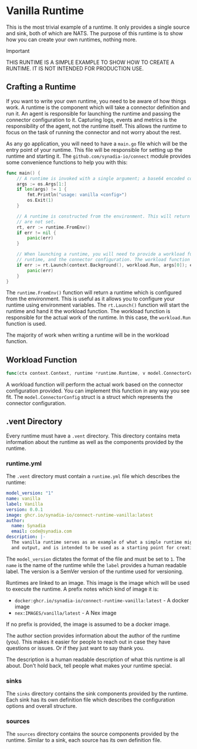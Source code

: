 # Vanilla Runtime
This is the most trivial example of a runtime. It only provides a single source and sink, both of which are NATS.
The purpose of this runtime is to show how you can create your own runtimes, nothing more.

> [!IMPORTANT]
> THIS RUNTIME IS A SIMPLE EXAMPLE TO SHOW HOW TO CREATE A RUNTIME. IT IS NOT INTENDED FOR PRODUCTION USE.

## Crafting a Runtime
If you want to write your own runtime, you need to be aware of how things work. A runtime is the component which will
take a connector definition and run it. An agent is responsible for launching the runtime and passing the connector
configuration to it. Capturing logs, events and metrics is the responsibility of the agent, not the runtime itself. 
This allows the runtime to focus on the task of running the connector and not worry about the rest.

As any go application, you will need to have a `main.go` file which will be the entry point of your runtime. This file
will be responsible for setting up the runtime and starting it. The `github.com/synadia-io/connect` module provides 
some convenience functions to help you with this:

```go
func main() {
	// A runtime is invoked with a single argument; a base64 encoded connector configuration.
	args := os.Args[1:]
	if len(args) != 1 {
		fmt.Println("usage: vanilla <config>")
		os.Exit(1)
	}

	// A runtime is constructed from the environment. This will return an error if the required environment variables
	// are not set.
	rt, err := runtime.FromEnv()
	if err != nil {
		panic(err)
	}

	// When launching a runtime, you will need to provide a workload function. This function will be invoked with the
	// runtime, and the connector configuration. The workload function is responsible for the actual work of your runtime.
	if err := rt.Launch(context.Background(), workload.Run, args[0]); err != nil {
		panic(err)
	}
}
```

The `runtime.FromEnv()` function will return a runtime which is configured from the environment. This is useful as it
allows you to configure your runtime using environment variables. The `rt.Launch()` function will start the runtime and
hand it the workload function. The workload function is responsible for the actual work of the runtime. In this case,
the `workload.Run` function is used.

The majority of work when writing a runtime will be in the workload function.

## Workload Function

```go 
func(ctx context.Context, runtime *runtime.Runtime, v model.ConnectorConfig) error
```

A workload function will perform the actual work based on the connector configuration provided. You can implement this
function in any way you see fit. The `model.ConnectorConfig` struct is a struct which represents the connector
configuration.

## .vent Directory
Every runtime must have a `.vent` directory. This directory contains meta information about the runtime as well as the
components provided by the runtime. 

### runtime.yml
The `.vent` directory must contain a `runtime.yml` file which describes the runtime:

```yaml
model_version: "1"
name: vanilla
label: Vanilla
version: 0.0.1
image: ghcr.io/synadia-io/connect-runtime-vanilla:latest
author:
  name: Synadia
  email: code@synadia.com
description: |-
  The vanilla runtime serves as an example of what a simple runtime might look like. It provides only a single input
  and output, and is intended to be used as a starting point for creating more complex runtimes.
```

The `model_version` dictates the format of the file and must be set to `1`. The `name` is the name of the runtime while
the `label` provides a human readable label. The version is a SemVer version of the runtime used for versioning.

Runtimes are linked to an image. This image is the image which will be used to execute the runtime. A prefix notes 
which kind of image it is: 

- `docker:ghcr.io/synadia-io/connect-runtime-vanilla:latest` - A docker image
- `nex:IMAGES/vanilla/latest` - A Nex image

If no prefix is provided, the image is assumed to be a docker image.

The author section provides information about the author of the runtime (you). This makes it easier for people to reach
out in case they have questions or issues. Or if they just want to say thank you.

The description is a human readable description of what this runtime is all about. Don't hold back, tell people what
makes your runtime special.

### sinks
The `sinks` directory contains the sink components provided by the runtime. Each sink has its own definition file which
describes the configuration options and overall structure.

### sources
The `sources` directory contains the source components provided by the runtime. Similar to a sink, each source has 
its own definition file.